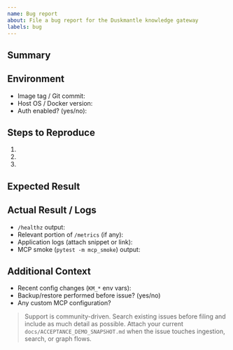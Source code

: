 ```yaml
---
name: Bug report
about: File a bug report for the Duskmantle knowledge gateway
labels: bug
---
```


## Summary

<!-- Briefly describe the issue -->

## Environment
- Image tag / Git commit: <!-- e.g., duskmantle/km:0.9.0 or main@abc123 -->
- Host OS / Docker version:
- Auth enabled? (yes/no):

## Steps to Reproduce
1. 
2. 
3. 

## Expected Result

## Actual Result / Logs
- `/healthz` output:
- Relevant portion of `/metrics` (if any):
- Application logs (attach snippet or link):
- MCP smoke (`pytest -m mcp_smoke`) output:

## Additional Context
- Recent config changes (`KM_*` env vars):
- Backup/restore performed before issue? (yes/no)
- Any custom MCP configuration?

> Support is community-driven. Search existing issues before filing and include as much detail as possible. Attach your current `docs/ACCEPTANCE_DEMO_SNAPSHOT.md` when the issue touches ingestion, search, or graph flows.
